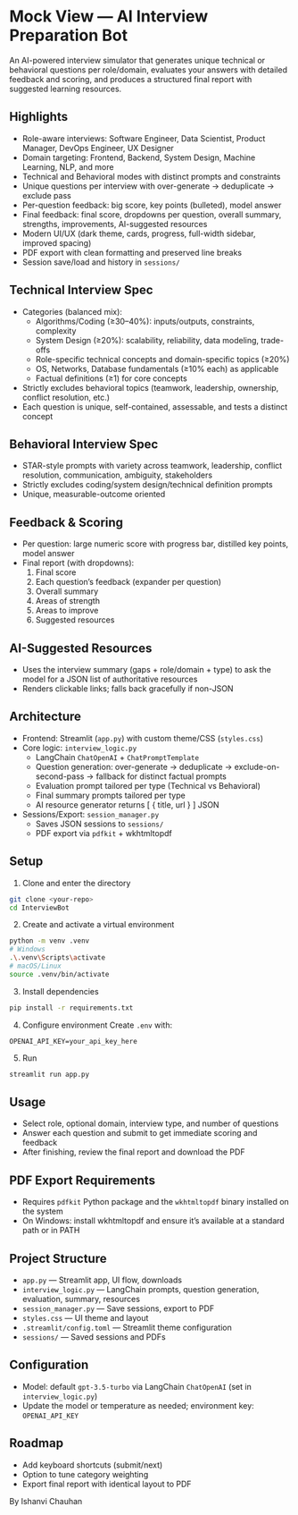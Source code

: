 # Mock View — AI Interview Preparation Bot

An AI-powered interview simulator that generates unique technical or behavioral questions per role/domain, evaluates your answers with detailed feedback and scoring, and produces a structured final report with suggested learning resources.

## Highlights

- Role-aware interviews: Software Engineer, Data Scientist, Product Manager, DevOps Engineer, UX Designer
- Domain targeting: Frontend, Backend, System Design, Machine Learning, NLP, and more
- Technical and Behavioral modes with distinct prompts and constraints
- Unique questions per interview with over-generate → deduplicate → exclude pass
- Per-question feedback: big score, key points (bulleted), model answer
- Final feedback: final score, dropdowns per question, overall summary, strengths, improvements, AI-suggested resources
- Modern UI/UX (dark theme, cards, progress, full-width sidebar, improved spacing)
- PDF export with clean formatting and preserved line breaks
- Session save/load and history in `sessions/`

## Technical Interview Spec

- Categories (balanced mix):
  - Algorithms/Coding (≥30–40%): inputs/outputs, constraints, complexity
  - System Design (≥20%): scalability, reliability, data modeling, trade-offs
  - Role-specific technical concepts and domain-specific topics (≥20%)
  - OS, Networks, Database fundamentals (≥10% each) as applicable
  - Factual definitions (≥1) for core concepts
- Strictly excludes behavioral topics (teamwork, leadership, ownership, conflict resolution, etc.)
- Each question is unique, self-contained, assessable, and tests a distinct concept

## Behavioral Interview Spec

- STAR-style prompts with variety across teamwork, leadership, conflict resolution, communication, ambiguity, stakeholders
- Strictly excludes coding/system design/technical definition prompts
- Unique, measurable-outcome oriented

## Feedback & Scoring

- Per question: large numeric score with progress bar, distilled key points, model answer
- Final report (with dropdowns):
  1. Final score
  2. Each question’s feedback (expander per question)
  3. Overall summary
  4. Areas of strength
  5. Areas to improve
  6. Suggested resources

## AI-Suggested Resources

- Uses the interview summary (gaps + role/domain + type) to ask the model for a JSON list of authoritative resources
- Renders clickable links; falls back gracefully if non-JSON

## Architecture

- Frontend: Streamlit (`app.py`) with custom theme/CSS (`styles.css`)
- Core logic: `interview_logic.py`
  - LangChain `ChatOpenAI` + `ChatPromptTemplate`
  - Question generation: over-generate → deduplicate → exclude-on-second-pass → fallback for distinct factual prompts
  - Evaluation prompt tailored per type (Technical vs Behavioral)
  - Final summary prompts tailored per type
  - AI resource generator returns [ { title, url } ] JSON
- Sessions/Export: `session_manager.py`
  - Saves JSON sessions to `sessions/`
  - PDF export via `pdfkit` + wkhtmltopdf

## Setup

1. Clone and enter the directory
```bash
git clone <your-repo>
cd InterviewBot
```
2. Create and activate a virtual environment
```bash
python -m venv .venv
# Windows
.\.venv\Scripts\activate
# macOS/Linux
source .venv/bin/activate
```
3. Install dependencies
```bash
pip install -r requirements.txt
```
4. Configure environment
Create `.env` with:
```
OPENAI_API_KEY=your_api_key_here
```
5. Run
```bash
streamlit run app.py
```

## Usage

- Select role, optional domain, interview type, and number of questions
- Answer each question and submit to get immediate scoring and feedback
- After finishing, review the final report and download the PDF

## PDF Export Requirements

- Requires `pdfkit` Python package and the `wkhtmltopdf` binary installed on the system
- On Windows: install wkhtmltopdf and ensure it’s available at a standard path or in PATH

## Project Structure

- `app.py` — Streamlit app, UI flow, downloads
- `interview_logic.py` — LangChain prompts, question generation, evaluation, summary, resources
- `session_manager.py` — Save sessions, export to PDF
- `styles.css` — UI theme and layout
- `.streamlit/config.toml` — Streamlit theme configuration
- `sessions/` — Saved sessions and PDFs

## Configuration

- Model: default `gpt-3.5-turbo` via LangChain `ChatOpenAI` (set in `interview_logic.py`)
- Update the model or temperature as needed; environment key: `OPENAI_API_KEY`

## Roadmap

- Add keyboard shortcuts (submit/next)
- Option to tune category weighting
- Export final report with identical layout to PDF


By Ishanvi Chauhan
